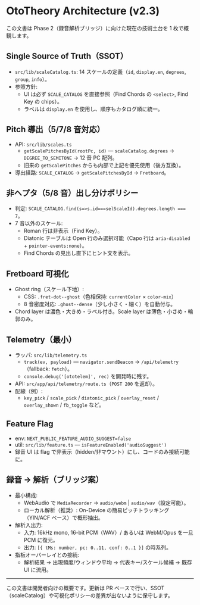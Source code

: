 # OtoTheory Architecture (v2.3)

この文書は Phase 2（録音解析ブリッジ）に向けた現在の技術土台を 1 枚で概観します。

## Single Source of Truth（SSOT）
- `src/lib/scaleCatalog.ts`: 14 スケールの定義（`id`, `display.en`, `degrees`, `group`, `info`）。
- 参照方針:
  - UI は必ず `SCALE_CATALOG` を直接参照（Find Chords の `<select>`, Find Key の chips）。
  - ラベルは `display.en` を使用し、順序もカタログ順に統一。

## Pitch 導出（5/7/8 音対応）
- API: `src/lib/scales.ts`
  - `getScalePitchesById(rootPc, id)` — `scaleCatalog.degrees` → `DEGREE_TO_SEMITONE` → 12 音 PC 配列。
  - 旧来の `getScalePitches` からも内部で上記を優先使用（後方互換）。
- 導出経路: `SCALE_CATALOG` → `getScalePitchesById` → `Fretboard`。

## 非ヘプタ（5/8 音）出し分けポリシー
- 判定: `SCALE_CATALOG.find(s=>s.id===selScaleId).degrees.length === 7`。
- 7 音以外のスケール:
  - Roman 行は非表示（Find Key）。
  - Diatonic テーブルは Open 行のみ選択可能（Capo 行は `aria-disabled` + `pointer-events:none`）。
  - Find Chords の見出し直下にヒント文を表示。

## Fretboard 可視化
- Ghost ring（スケール下地）:
  - CSS: `.fret-dot--ghost`（色相保持: `currentColor` × `color-mix`）
  - 8 音密度対応: `.ghost--dense`（少し小さく・細く）を自動付与。
- Chord layer は濃色・大きめ・ラベル付き。Scale layer は薄色・小さめ・輪郭のみ。

## Telemetry（最小）
- ラッパ: `src/lib/telemetry.ts`
  - `track(ev, payload)` — `navigator.sendBeacon` → `/api/telemetry`（fallback: `fetch`）。
  - `console.debug('[ototelem]', rec)` を開発時に残す。
- API: `src/app/api/telemetry/route.ts`（`POST 200` を返却）。
- 配線（例）:
  - `key_pick` / `scale_pick` / `diatonic_pick` / `overlay_reset` / `overlay_shown` / `fb_toggle` など。

## Feature Flag
- env: `NEXT_PUBLIC_FEATURE_AUDIO_SUGGEST=false`
- util: `src/lib/feature.ts` — `isFeatureEnabled('audioSuggest')`
- 録音 UI は flag で非表示（hidden/非マウント）にし、コードのみ接続可能に。

## 録音 → 解析（ブリッジ案）
- 最小構成:
  - WebAudio で `MediaRecorder` → `audio/webm` | `audio/wav`（設定可能）。
  - ローカル解析（推奨）: On-Device の簡易ピッチトラッキング（YIN/ACF ベース）で概形抽出。
- 解析入出力:
  - 入力: 16kHz mono, 16-bit PCM（WAV）/ あるいは WebM/Opus を一旦 PCM に復元。
  - 出力: `[{ tMs: number, pc: 0..11, conf: 0..1 }]` の時系列。
- 指板オーバーレイとの接続:
  - 解析結果 → 出現頻度/ウィンドウ平均 → 代表キー/スケール候補 → 既存 UI に流用。

---
この文書は開発者向けの概要です。更新は PR ベースで行い、SSOT（scaleCatalog）や可視化ポリシーの差異が出ないように保守します。



